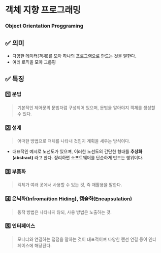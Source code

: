 # 객체 지향 프로그래밍
### Object Orientation Proggraming

## ✅ 의미
- 다양한 데이터(객체)를 모아 하나의 프로그램으로 만드는 것을 말한다. 
- 여러 로직을 모아 그룹핑

## ✅ 특징
### 1️⃣ 문법
 > 기본적인 제어문의 문법처럼 구성되어 있으며, 문법을 알아야지 객체를 생성할 수 있다.
 >

 ### 2️⃣ 설계
 > 어떠한 방법으로 객체를 나타내 것인지 계획을 세우는 방식이다. 
 >
 - 대표적인 예시로 노선도가 있으며, 이러한 노선도의 간단한 형태를 **추상화(abstract)** 라고 한다. 정리하면 소프트웨어를 단순하게 만드는 행위이다.

 ### 3️⃣ 부품화
 > 객체가 여러 곳에서 사용할 수 있는 것, 즉 재활용을 말한다.
 > 

 ### 4️⃣ 은닉화(Infromaition Hiding), 캡슐화(Encapsulation)
 > 동작 방법은 나타나지 않되, 사용 방법은 노출하는 것.
 > 

 ### 5️⃣ 인터페이스
 > 모니터와 연결하는 접점을 말하는 것이 대표적이며  다양한 랜선 연결 등이 인터페이스에 해당된다.
 >
